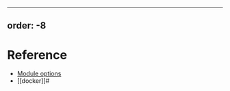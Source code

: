 ______________________________________________________________________

## order: -8

# Reference

- [Module options](https://flake.parts/options/haskell-flake)
- \[\[docker\]\]#
